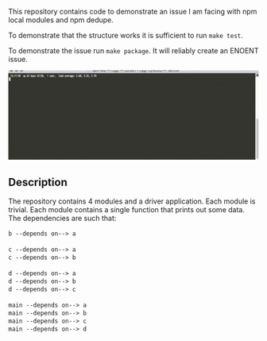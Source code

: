 This repository contains code to demonstrate an issue I am facing with npm local modules and npm dedupe.

To demonstrate that the structure works it is sufficient to run `make test`.

To demonstrate the issue run `make package`. It will reliably create an ENOENT issue.

![](https://github.com/timcleaver-techconnect/npm-test/blob/master/tty.gif)

Description
-----------

The repository contains 4 modules and a driver application. Each module is trivial. Each module contains
a single function that prints out some data. The dependencies are such that:
```
b --depends on--> a

c --depends on--> a
c --depends on--> b

d --depends on--> a
d --depends on--> b
d --depends on--> c

main --depends on--> a
main --depends on--> b
main --depends on--> c
main --depends on--> d
```
